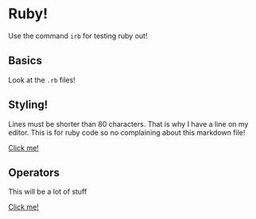 # Ruby!

Use the command ``` irb ``` for testing ruby out!

## Basics

Look at the ```.rb``` files!

## Styling!

Lines must be shorter than 80 characters. That is why I have a line on my editor. This is for ruby code so no complaining about this markdown file!

[Click me!](https://github.com/bbatsov/ruby-style-guide/blob/master/README.md)

## Operators
 
 This will be a lot of stuff
 
[Click me!](http://en.wikibooks.org/wiki/Ruby_Programming/Syntax/Operators)